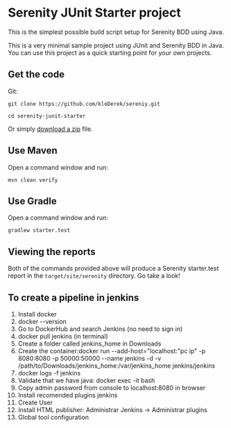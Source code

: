 # Serenity JUnit Starter project


This is the simplest possible build script setup for Serenity BDD using Java. 

This is a very minimal sample project using JUnit and Serenity BDD in Java. 
You can use this project as a quick starting point for your own projects.

## Get the code

Git:

    git clone https://github.com/kloDerek/sereniy.git

    cd serenity-junit-starter


Or simply [download a zip](https://github.com/serenity-bdd/serenity-junit-starter/archive/master.zip) file.

## Use Maven

Open a command window and run:

    mvn clean verify

## Use Gradle

Open a command window and run:

    gradlew starter.test 


## Viewing the reports

Both of the commands provided above will produce a Serenity starter.test report in the `target/site/serenity` directory. Go take a look!

## To create a pipeline in jenkins 

1. Install docker
2. docker --version
3. Go to DockerHub and search Jenkins (no need to sign in)
4. docker pull jenkins (in terminal)
5. Create a folder called jenkins_home in Downloads
6. Create the container:docker run --add-host="localhost:"pc ip" -p 8080:8080 -p 50000:50000 --name jenkins -d -v /path/to/Downloads/jenkins_home:/var/jenkins_home jenkins/jenkins
7. docker logs -f jenkins
8. Validate that we have java: docker exec -it bash
9. Copy admin password from console to localhost:8080 in browser
10. Install recomended plugins jenkins
11. Create User
12. Install HTML publisher: Administrar Jenkins -> Administrar plugins
13. Global tool configuration

